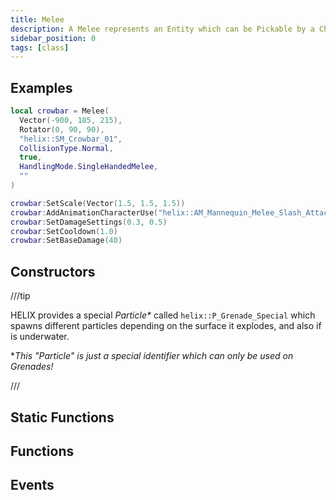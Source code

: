 ```yaml
---
title: Melee
description: A Melee represents an Entity which can be Pickable by a Character and can be used to melee attack, Charactes can hold it with hands with pre-defined handling modes.
sidebar_position: 0
tags: [class]
---
```


<HeaderDeclaration type="Class" name="Melee" image="/img/docs/torch.webp" />


## Examples

```lua
local crowbar = Melee(
  Vector(-900, 185, 215),
  Rotator(0, 90, 90),
  "helix::SM_Crowbar_01",
  CollisionType.Normal,
  true,
  HandlingMode.SingleHandedMelee,
  ""
)

crowbar:SetScale(Vector(1.5, 1.5, 1.5))
crowbar:AddAnimationCharacterUse("helix::AM_Mannequin_Melee_Slash_Attack")
crowbar:SetDamageSettings(0.3, 0.5)
crowbar:SetCooldown(1.0)
crowbar:SetBaseDamage(40)
```


## Constructors

<ConstructorDeclaration type="Class" name="Melee" />

///tip

HELIX provides a special _Particle*_ called `helix::P_Grenade_Special` which spawns different particles depending on the surface it explodes, and also if is underwater.

**This "Particle" is just a special identifier which can only be used on Grenades!*

///


## Static Functions

<StaticFunctionsDeclaration type="Class" name="Melee" />


## Functions

<FunctionsDeclaration type="Class" name="Melee" />


## Events

<EventsDeclaration type="Class" name="Melee" />


<!-- ## WIP: HandlingModes -->

<!-- TODO: Add Handling Modes images -->

